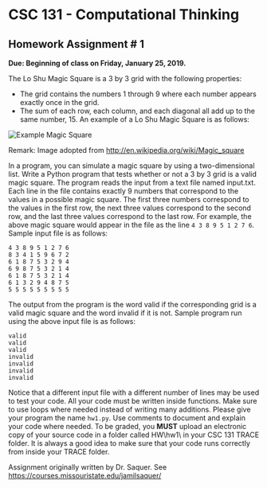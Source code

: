 # CSC 131 - Computational Thinking
## Homework Assignment # 1
**Due: Beginning of class on Friday, January 25, 2019.**

The Lo Shu Magic Square is a 3 by 3 grid with the following properties:

 * The grid contains the numbers 1 through 9 where each number appears exactly once in the grid.
 * The sum of each row, each column, and each diagonal all add up to the same number, 15.
 An example of a  Lo Shu Magic Square is as follows: 

![Example Magic Square](/assignments/assignment_1/magic_square1.jpg)

 Remark: Image adopted from http://en.wikipedia.org/wiki/Magic_square

In a program, you can simulate a magic square by using a two-dimensional list. Write a Python program that tests whether or not a 3 by 3 grid is a valid magic square. The program reads the input from a text file named input.txt. Each line in the file contains exactly 9 numbers that correspond to the values in a possible magic square. The first three numbers correspond to the values in the first row, the next three values correspond to the second row, and the last three values correspond to the last row. For example, the above magic square would appear in the file as the line `4 3 8 9 5 1 2 7 6`. Sample input file is as follows:
```
4 3 8 9 5 1 2 7 6
8 3 4 1 5 9 6 7 2
6 1 8 7 5 3 2 9 4
6 9 8 7 5 3 2 1 4
6 1 8 7 5 3 2 1 4
6 1 3 2 9 4 8 7 5
5 5 5 5 5 5 5 5 5
```

The output from the program is the word valid if the corresponding grid is a valid magic square and the word invalid if it is not. Sample program run using the above input file is as follows:

```
valid
valid
valid
invalid
invalid
invalid
invalid
```
Notice that a different input file with a different number of lines may be used to test your code. All your code must be written inside functions. Make sure to use loops where needed instead of writing many additions. Please give your program the name `hw1.py`. Use comments to document and explain your code where needed. To be graded, you **MUST** upload an electronic copy of your source code in a folder called HW\hw1\ in your CSC 131 TRACE folder. It is always a good idea to make sure that your code runs correctly from inside your TRACE folder. 

Assignment originally written by Dr. Saquer. See https://courses.missouristate.edu/jamilsaquer/
